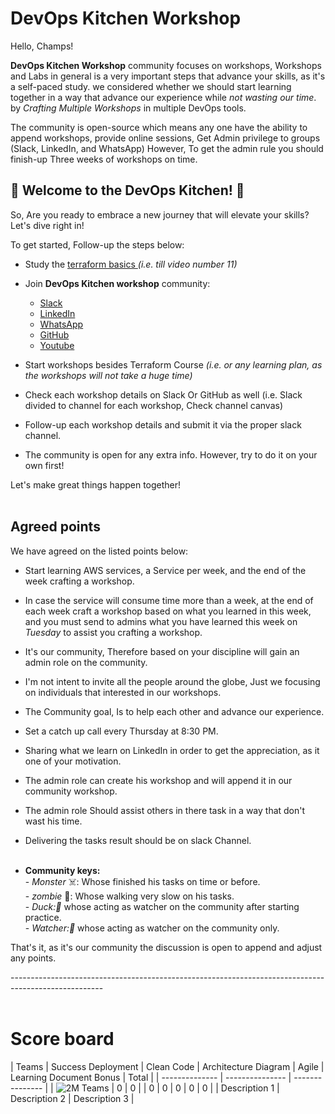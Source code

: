 # DevOps Kitchen Workshop

Hello, Champs!

**DevOps Kitchen Workshop** community focuses on workshops, Workshops and Labs in general is a very important steps that advance your skills, as it's a self-paced study. we considered whether we should start learning together in a way that advance our experience while *_not wasting our time_*. by *_Crafting Multiple Workshops_* in multiple DevOps tools.

The community is open-source which means any one have the ability to append workshops, provide online sessions, Get Admin privilege to groups (Slack, LinkedIn, and WhatsApp) However, To get the admin rule you should finish-up Three weeks of workshops on time.

## 🌟 Welcome to the DevOps Kitchen! 🌟
So, Are you ready to embrace a new journey that will elevate your skills? Let's dive right in!

To get started, Follow-up the steps below:

- Study the [terraform basics ](https://onedrive.live.com/?id=7AE6F56050D1BAC3!s8b1186d69f674164b9c7b72f4922580e&resid=7AE6F56050D1BAC3!s8b1186d69f674164b9c7b72f4922580e&cid=7ae6f56050d1bac3&ithint=folder&redeem=aHR0cHM6Ly8xZHJ2Lm1zL2YvYy83QUU2RjU2MDUwRDFCQUMzL0V0YUdFWXRubjJSQnVjZTNMMGtpV0E0QjFmdVVLcDlZRXcyd1JhYWtKQmk4SGc&migratedtospo=true) *_(i.e. till video number 11)_*

- Join **DevOps Kitchen workshop** community:
    - [Slack](https://join.slack.com/t/devopsworkshopchamps/shared_invite/zt-2k9a3a1wl-1eBg~WcGhKLFXp8vJjQ8tg)
    - [LinkedIn](https://www.linkedin.com/groups/9842482/)
    - [WhatsApp](https://chat.whatsapp.com/DbbYHFnoEo643LzL6uIpSE)
    - [GitHub](https://github.com/Mohamed-Eleraki/DevOps-Kitchen-Workshop)<br>
    - [Youtube](https://www.youtube.com/channel/UCnFV964FYhZQ1_g9WGUeMjA)

- Start workshops besides Terraform Course *(i.e. or any learning plan, as the workshops will not take a huge time)*
- Check each workshop details on Slack Or GitHub as well (i.e. Slack divided to channel for each workshop, Check channel canvas)
- Follow-up each workshop details and submit it via the proper slack channel.
- The community is open for any extra info. However, try to do it on your own first!

Let's make great things happen together!<br><br>


## Agreed points

We have agreed on the listed points below:

- Start learning AWS services, a Service per week, and the end of the week crafting a workshop.
- In case the service will consume time more than a week, at the end of each week craft a workshop based on what you learned in this week, and you must send to admins what you have learned this week on _*Tuesday*_ to assist you crafting a workshop.
- It's our community, Therefore based on your discipline will gain an admin role on the community.
- I'm not intent to invite all the people around the globe, Just we focusing on individuals that interested in our workshops.
- The Community goal, Is to help each other and advance our experience.
- Set a catch up call every Thursday at 8:30 PM.
- Sharing what we learn on LinkedIn in order to get the appreciation, as it one of your motivation.
- The admin role can create his workshop and will append it in our community workshop.
- The admin role Should assist others in there task in a way that don't wast his time.
- Delivering the tasks result should be on slack Channel.<br><br>

 - **Community keys:**<br>
        - _*Monster*_ ☠️: Whose finished his tasks on time or before. <br>
        - _*zombie*_ 🧟:  Whose walking very slow on his tasks.<br>
        - _*Duck:*🦆_ whose acting as watcher on the community after starting practice.<br>
        - _*Watcher:*👀_ whose acting as watcher on the community only.<br>

That's it, as it's our community the discussion is open to append and adjust any points.

----------------------------------------------------------------------------------------------------- <br><br>

# Score board

| Teams       | Success Deployment        | Clean Code        | Architecture Diagram        | Agile        | Learning Document Bonus        | Total        |
| -------------- | --------------- | --------------- |
| ![2M Teams](https://1drv.ms/i/c/7AE6F56050D1BAC3/Ecj0BrV6RadPv2NNtoMLfg8BtqjRqbHiqU375HbS6VrZlw?e=3V5ahV) | 0 | 0 | | 0 | 0 | 0 | 0 | 0 |
| Description 1  | Description 2   | Description 3   |
